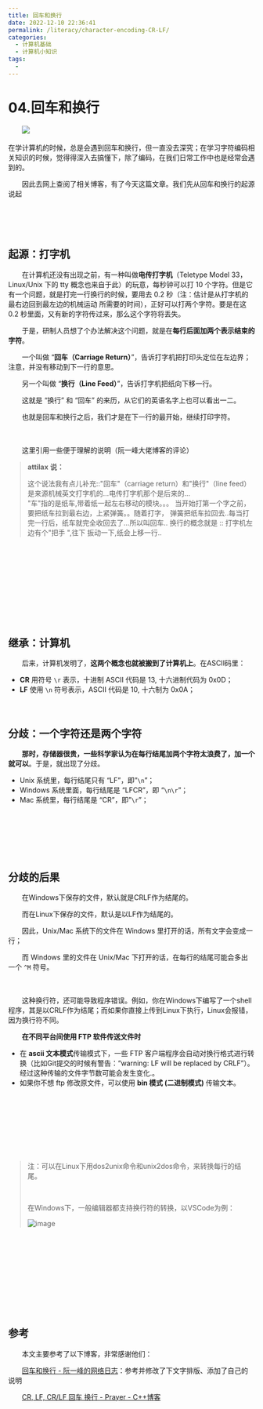 ```yaml
---
title: 回车和换行
date: 2022-12-10 22:36:41
permalink: /literacy/character-encoding-CR-LF/
categories:
  - 计算机基础
  - 计算机小知识
tags:
  - 
---
```


# 04.回车和换行

　　‍![](https://image.peterjxl.com/blog/3.LFandCR-20221210223516-tr91ki4.jpg)

在学计算机的时候，总是会遇到回车和换行，但一直没去深究；在学习字符编码相关知识的时候，觉得得深入去搞懂下，除了编码，在我们日常工作中也是经常会遇到的。

　　因此去网上查阅了相关博客，有了今天这篇文章。我们先从回车和换行的起源说起

<!-- more -->

　　

　　‍

## 起源：打字机

　　在计算机还没有出现之前，有一种叫做**电传打字机**（Teletype Model 33，Linux/Unix 下的 tty 概念也来自于此）的玩意，每秒钟可以打 10 个字符。但是它有一个问题，就是打完一行换行的时候，要用去 0.2 秒（注：估计是从打字机的最右边回到最左边的机械运动 所需要的时间），正好可以打两个字符。要是在这 0.2 秒里面，又有新的字符传过来，那么这个字符将丢失。

　　于是，研制人员想了个办法解决这个问题，就是在**每行后面加两个表示结束的字符**。

　　一个叫做 “**回车（Carriage Return）**”，告诉打字机把打印头定位在左边界；注意，并没有移动到下一行的意思。

　　另一个叫做 “**换行（Line Feed）**”，告诉打字机把纸向下移一行。

　　这就是 “换行” 和 “回车” 的来历，从它们的英语名字上也可以看出一二。

　　也就是回车和换行之后，我们才是在下一行的最开始，继续打印字符。

　　‍

　　这里引用一些便于理解的说明（阮一峰大佬博客的评论）

> **attilax** **说：**
>
> 这个说法我有点儿补充::"回车"（carriage return）和"换行"（line feed） 是来源机械英文打字机的...电传打字机那个是后来的...  
> "车"指的是纸车,带着纸一起左右移动的模块。。。 当开始打第一个字之前，要把纸车拉到最右边，上紧弹簧。。随着打字， 弹簧把纸车拉回去..每当打完一行后，纸车就完全收回去了...所以叫回车.. 换行的概念就是 :: 打字机左边有个"把手 ",往下 扳动一下,纸会上移一行..

　　‍

　　‍

　　‍

　　‍

　　‍

## 继承：计算机

　　后来，计算机发明了，**这两个概念也就被搬到了计算机上**。在ASCII码里：

* **CR** 用符号 `\r`​ 表示，十进制 ASCII 代码是 13, 十六进制代码为 0x0D；
* **LF** 使用 `\n`​ 符号表示，ASCII 代码是 10, 十六制为 0x0A；

　　‍

## 分歧：一个字符还是两个字符

　　**那时，存储器很贵，一些科学家认为在每行结尾加两个字符太浪费了，加一个就可以**。于是，就出现了分歧。

* Unix 系统里，每行结尾只有 “LF”，即”`\n`​”；
* Windows 系统里面，每行结尾是 “LFCR”，即 “`\n\r`​”；
* Mac 系统里，每行结尾是 “CR”，即”`\r`​”；

　　‍

　　‍

　　‍

## 分歧的后果

　　在Windows下保存的文件，默认就是CRLF作为结尾的。

　　而在Linux下保存的文件，默认是以LF作为结尾的。

　　因此，Unix/Mac 系统下的文件在 Windows 里打开的话，所有文字会变成一行；

　　而 Windows 里的文件在 Unix/Mac 下打开的话，在每行的结尾可能会多出一个 `^M`​ 符号。

　　‍

　　这种换行符，还可能导致程序错误。例如，你在Windows下编写了一个shell程序，其是以CRLF作为结尾；而如果你直接上传到Linux下执行，Linux会报错，因为换行符不同。

　　**在不同平台间使用 FTP 软件传送文件时**

* 在 **ascii 文本模式**传输模式下，一些 FTP 客户端程序会自动对换行格式进行转换（比如Git提交的时候有警告：“warning: LF will be replaced by CRLF”）。经过这种传输的文件字节数可能会发生变化.。
* 如果你不想 ftp 修改原文件，可以使用 **bin 模式 (二进制模式)** 传输文本。

　　‍

　　‍

　　‍

　　‍

> 注：可以在Linux下用dos2unix命令和unix2dos命令，来转换每行的结尾。
>
> ‍
>
> 在Windows下，一般编辑器都支持换行符的转换，以VSCode为例：
>
> ​![image](https://image.peterjxl.com/blog/image-20221210221015-yuh49o9.png)​

　　‍

　　‍

　　‍

　　‍

　　‍

## 参考

　　本文主要参考了以下博客，非常感谢他们：

　　[回车和换行 - 阮一峰的网络日志](https://www.ruanyifeng.com/blog/2006/04/post_213.html)：参考并修改了下文字排版、添加了自己的说明

　　[CR, LF, CR/LF 回车 换行 - Prayer - C++博客](http://www.cppblog.com/prayer/archive/2009/08/19/93854.html)

　　‍
